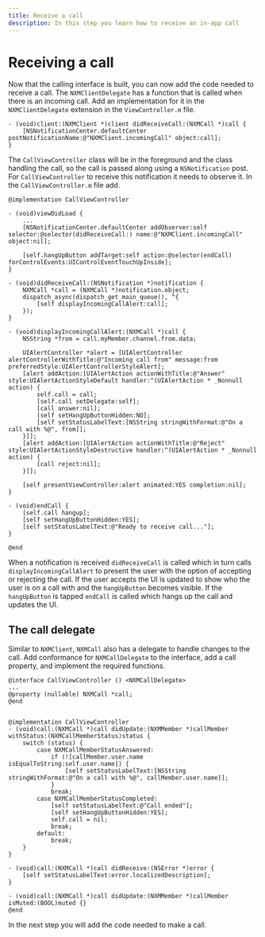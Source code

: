 ```yaml
---
title: Receive a call
description: In this step you learn how to receive an in-app call
---
```


# Receiving a call

Now that the calling interface is built, you can now add the code needed to receive a call. The `NXMClientDelegate` has a function that is called when there is an incoming call. Add an implementation for it in the `NXMClientDelegate` extension in the `ViewController.m` file.

```objective_c
- (void)client:(NXMClient *)client didReceiveCall:(NXMCall *)call {
    [NSNotificationCenter.defaultCenter postNotificationName:@"NXMClient.incomingCall" object:call];
}
```

The `CallViewController` class will be in the foreground and the class handling the call, so the call is passed along using a `NSNotification` post. For `CallViewController` to receive this notification it needs to observe it. In the `CallViewController.m` file add.

```objective_c
@implementation CallViewController

- (void)viewDidLoad {
    ...
    [NSNotificationCenter.defaultCenter addObserver:self selector:@selector(didReceiveCall:) name:@"NXMClient.incomingCall" object:nil];
    
    [self.hangUpButton addTarget:self action:@selector(endCall) forControlEvents:UIControlEventTouchUpInside];
}

- (void)didReceiveCall:(NSNotification *)notification {
    NXMCall *call = (NXMCall *)notification.object;
    dispatch_async(dispatch_get_main_queue(), ^{
        [self displayIncomingCallAlert:call];
    });
}

- (void)displayIncomingCallAlert:(NXMCall *)call {
    NSString *from = call.myMember.channel.from.data;
    
    UIAlertController *alert = [UIAlertController alertControllerWithTitle:@"Incoming call from" message:from preferredStyle:UIAlertControllerStyleAlert];
    [alert addAction:[UIAlertAction actionWithTitle:@"Answer" style:UIAlertActionStyleDefault handler:^(UIAlertAction * _Nonnull action) {
        self.call = call;
        [self.call setDelegate:self];
        [call answer:nil];
        [self setHangUpButtonHidden:NO];
        [self setStatusLabelText:[NSString stringWithFormat:@"On a call with %@", from]];
    }]];
    [alert addAction:[UIAlertAction actionWithTitle:@"Reject" style:UIAlertActionStyleDestructive handler:^(UIAlertAction * _Nonnull action) {
        [call reject:nil];
    }]];
    
    [self presentViewController:alert animated:YES completion:nil];
}

- (void)endCall {
    [self.call hangup];
    [self setHangUpButtonHidden:YES];
    [self setStatusLabelText:@"Ready to receive call..."];
}

@end
```

When a notification is received `didReceiveCall` is called which in turn calls `displayIncomingCallAlert` to present the user with the option of accepting or rejecting the call. If the user accepts the UI is updated to show who the user is on a call with and the `hangUpButton` becomes visible. If the `hangUpButton` is tapped `endCall` is called which hangs up the call and updates the UI. 

## The call delegate

Similar to `NXMClient`, `NXMCall` also has a delegate to handle changes to the call. Add conformance for `NXMCallDelegate` to the interface, add a call property, and implement the required functions.

```objective_c
@interface CallViewController () <NXMCallDelegate>
...
@property (nullable) NXMCall *call;
@end


@implementation CallViewController
- (void)call:(NXMCall *)call didUpdate:(NXMMember *)callMember withStatus:(NXMCallMemberStatus)status {
    switch (status) {
        case NXMCallMemberStatusAnswered:
            if (![callMember.user.name isEqualToString:self.user.name]) {
                [self setStatusLabelText:[NSString stringWithFormat:@"On a call with %@", callMember.user.name]];
            }
            break;
        case NXMCallMemberStatusCompleted:
            [self setStatusLabelText:@"Call ended"];
            [self setHangUpButtonHidden:YES];
            self.call = nil;
            break;
        default:
            break;
    }
}

- (void)call:(NXMCall *)call didReceive:(NSError *)error {
    [self setStatusLabelText:error.localizedDescription];
}

- (void)call:(NXMCall *)call didUpdate:(NXMMember *)callMember isMuted:(BOOL)muted {}
@end
```

In the next step you will add the code needed to make a call.